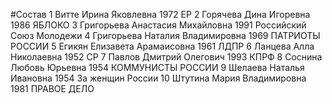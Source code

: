 #Состав
1 Витте Ирина Яковлевна 1972 ЕР
2 Горячева Дина Игоревна 1986 ЯБЛОКО
3 Григорьева Анастасия Михайловна 1991 Российский Союз Молодежи
4 Григорьева Наталия Владимировна 1969 ПАТРИОТЫ РОССИИ
5 Егикян Елизавета Арамаисовна 1961 ЛДПР
6 Ланцева Алла Николаевна 1952 СР
7 Павлов Дмитрий Олегович 1993 КПРФ
8 Соснина Любовь Юрьевна 1954 КОММУНИСТЫ РОССИИ
9 Шелаева Наталья Ивановна 1954 За женщин России
10 Штутина Мария Владимировна 1981 ПРАВОЕ ДЕЛО

